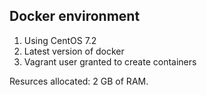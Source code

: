 ## Docker environment

1. Using CentOS 7.2 
2. Latest version of docker
3. Vagrant user granted to create containers

Resurces allocated: 2 GB of RAM.